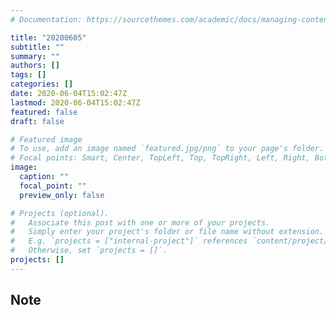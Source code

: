 ```yaml
---
# Documentation: https://sourcethemes.com/academic/docs/managing-content/

title: "20200605"
subtitle: ""
summary: ""
authors: []
tags: []
categories: []
date: 2020-06-04T15:02:47Z
lastmod: 2020-06-04T15:02:47Z
featured: false
draft: false

# Featured image
# To use, add an image named `featured.jpg/png` to your page's folder.
# Focal points: Smart, Center, TopLeft, Top, TopRight, Left, Right, BottomLeft, Bottom, BottomRight.
image:
  caption: ""
  focal_point: ""
  preview_only: false

# Projects (optional).
#   Associate this post with one or more of your projects.
#   Simply enter your project's folder or file name without extension.
#   E.g. `projects = ["internal-project"]` references `content/project/deep-learning/index.md`.
#   Otherwise, set `projects = []`.
projects: []
---
```


## Note

